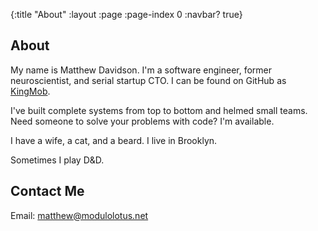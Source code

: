 {:title "About"
 :layout :page
 :page-index 0
 :navbar? true}

## About

My name is Matthew Davidson. I'm a software engineer, former neuroscientist, and serial startup CTO. I can be found on GitHub as [KingMob](https://github.com/KingMob/).

I've built complete systems from top to bottom and helmed small teams. Need someone to solve your problems with code? I'm available.

I have a wife, a cat, and a beard. I live in Brooklyn.

Sometimes I play D&D.

## Contact Me

Email: <a href="mailto:matthew@modulolotus.net">matthew@modulolotus.net</a>
